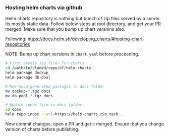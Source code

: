 ### Hosting helm charts via github

Helm charts repository is nothing but bunch of zip files served by a server.
Its mostly static data. Follow below steps at root directory, and get your
PR merged. Make sure that you bump up chart versions also.

Following: https://docs.helm.sh/developing_charts/#hosting-chart-repositories

NOTE: Bump up chart versions in `Chart.yaml` before proceeding.

~~~sh
# First create zip files for charts
cd /path/to/cloned/repo/of/helm-charts
helm package dockup
helm package db-pool

# Now move generated packages to docs folder
mv dockup-*.tgz docs
mv db-pool-*.tgz docs

# Update index file in docs folder
cd docs
helm repo index --url=https://helm-charts.c9s.tech .
~~~


Now commit changes, open a PR and get it merged. Ensure that you change
version of charts before publishing.
